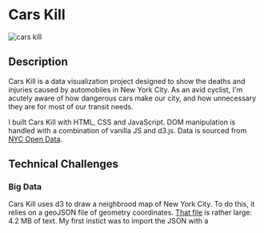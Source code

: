# Cars Kill
![cars kill](https://i.imgur.com/MR7p8oV.png)

## Description

Cars Kill is a data visualization project designed to show the deaths and injuries caused by automobiles in New York City. As an avid cyclist, I'm acutely aware of how dangerous cars make our city, and how unnecessary they are for most of our transit needs.

I built Cars Kill with HTML, CSS and JavaScript. DOM manipulation is handled with a combination of vanilla JS and d3.js. Data is sourced from [NYC Open Data](https://opendata.cityofnewyork.us/).

## Technical Challenges

### Big Data

Cars Kill uses d3 to draw a neighbrood map of New York City. To do this, it relies on a geoJSON file of geometry coordinates. [That file](https://data.cityofnewyork.us/City-Government/Neighborhood-Tabulation-Areas-NTA-/cpf4-rkhq) is rather large: 4.2 MB of text. My first instict was to import the JSON with a <script> tag in the head. That worked, but it forced the user to wait for the whole file to finish downloading before the DOMContentLoaded event would trigger. To solve this problem, I decided to fetch the JSON file with jQuery and render the map in the success callback. This achieved a minor performance boost, but came with a tradeoff: importing jQuery is slow. But JavsScript has a method for exactly this kind of situation: [fetch()](https://developer.mozilla.org/en-US/docs/Web/API/Fetch_API/Using_Fetch). Here's my code:
  
    fetch("src/data/nyc.json")
      .then(res => res.json())
      .then(data => {
          mapGroup.selectAll("path")
              .data(data.features)
              .enter()
              .append("path")
              .attr("fill", "white")
              .attr("stroke", "black")
              .attr("d", path)

          d3.select("#spinner").attr("style", "display: none");
      });
  
By using fetch, I shaved approximately 200 milliseconds off the time it takes to load the DOM. Nice! As you can see, I also use d3 to hide a spinner in the .then() callback. That spinner is the first thing that loads when the user's browser begins parsing the body, which means there's never any time when the user is staring at a blank page wondering what's supposed to be happening.

### Separation of Concerns

When a user clicks the Show Collisions button, 10 things happen:

1. A spinner is displayed
2. The user's input is grabbed off the page
3. The user's input is formatted into a query string
4. An API call is made with the query string
5. The data returned from the API call is converted to an array so it can be sorted
6. If the API call returns nothing, a modal is shown
7. A bar chart is drawn
8. Markers are drawn on the map
9. For each crash, its time, contributing factors and number of vehicles involved are formatted to be user-friendly
10. The spinner is hidden

On my first pass, I wrote a single, 300-line function, `updateCrashes`, that performed all this work. Sub-optimal. When I refactored, I split the work into 12 smaller functions: `toggleSpinner`, `getUserInput`, `formatQueryString`, `makeAPICall`, `createContributingFactorsObject`, `createContributingFactorsArray`, `showModal`, `drawBarchart`, `drawCrashes`, `formatCrashTime`, `formatCrashFactors`, `formatCrashVehicles` and the simply-named `draw`.
